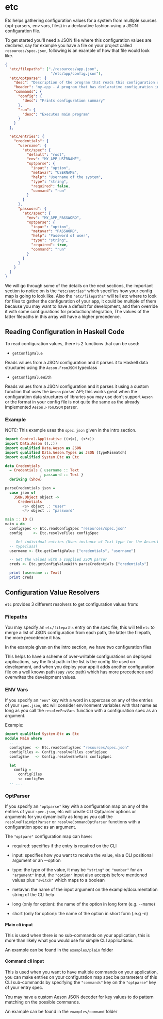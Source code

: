 # etc

Etc helps gathering configuration values for a system from multiple sources
(opt-parsers, env vars, files) in a declarative fashion using a JSON
configuration file.

To get started you'll need a JSON file where this configuration values are
declared, say for example you have a file on your project called
`resources/spec.json`, following is an example of how that file would look like.

```json
{
  "etc/filepaths": ["./resources/app.json",
                     "/etc/app/config.json"],
  "etc/optparse": {
    "desc": "Description of the program that reads this configuration spec",
    "header": "my-app - A program that has declarative configuration input",
    "commands": {
      "config": {
        "desc": "Prints configuration summary"
      },
      "run": {
        "desc": "Executes main program"
      }
    }
  },

  "etc/entries": {
    "credentials": {
      "username": {
        "etc/spec": {
          "default": "root",
          "env": "MY_APP_USERNAME",
          "optparse": {
            "input": "option",
            "metavar": "USERNAME",
            "help": "Username of the system",
            "type": "string",
            "required": false,
            "command": "run"
          }
        }
      },
      "password": {
        "etc/spec": {
          "env": "MY_APP_PASSWORD",
          "optparse": {
            "input": "option",
            "metavar": "PASSWORD",
            "help": "Password of user",
            "type": "string",
            "required": true,
            "command": "run"
          }
        }
      }
    }
  }
}
```

We will go through some of the details on the next sections, the important
section to notice on is the `"etc/entries"` which specifies how your config map
is going to look like. Also the `"etc/filepaths"` will tell etc where to look
for files to gather the configuration of your app, it could be multiple of them
because you may want to have a default for development, and then override it
with some configurations for production/integration, The values of the latter
filepaths in this array will have a higher precedence.

## Reading Configuration in Haskell Code

To read configuration values, there is 2 functions that can be used:

* `getConfigValue`

Reads values from a JSON configuration and it parses it
to Haskell data structures using the `Aeson.FromJSON` typeclass

* `getConfigValueWith`

Reads values from a JSON configuration and it parses it using a custom function
that uses the `Aeson` parser API; this works great when the configuration data
structures of libraries you may use don't support `Aeson` or the format in your
config file is not quite the same as the already implemented `Aeson.FromJSON`
parser.

### Example

NOTE: This example uses the `spec.json` given in the intro section.

```haskell
import Control.Applicative ((<$>), (<*>))
import Data.Aeson ((.:))
import qualified Data.Aeson as JSON
import qualified Data.Aeson.Types as JSON (typeMismatch)
import qualified System.Etc as Etc

data Credentials
  = Credentials { username :: Text
                , password :: Text }
  deriving (Show)

parseCredentials json =
  case json of
    JSON.Object object ->
      Credentials
        <$> object .: "user"
        <*> object .: "password"

main :: IO ()
main = do
  configSpec <- Etc.readConfigSpec "resources/spec.json"
  config     <- Etc.resolveFiles configSpec

  -- Get individual entries (Uses instance of Text type for the Aeson.FromJSON
  -- typeclass)
  username <- Etc.getConfigValue ["credentials", "username"]

  -- Get the values with a supplied JSON parser
  creds <- Etc.getConfigValueWith parseCredentials ["credentials"]

  print (username :: Text)
  print creds
```

## Configuration Value Resolvers

`etc` provides 3 different resolvers to get configuration values from:

### Filepaths

You may specify an `etc/filepaths` entry on the spec file, this will tell `etc`
to merge a list of JSON configuration from each path, the latter the filepath,
the more precedence it has.

In the example given on the intro section, we have two configuration files

This helps to have a scheme of over-writable configurations on deployed
applications, say the first path in the list is the config file used on
development, and when you deploy your app it adds another configuration file on
a well known path (say `/etc` path) which has more precedence and overwrites
the development values.

### ENV Vars

If you specify an `"env"` key with a word in uppercase on any of the entries
of your `spec.json`, etc will consider environment variables with that name as
long as you call the `resolveEnvVars` function with a configuration spec as an
argument.

Example:

```haskell
import qualified System.Etc as Etc
module Main where
  -- ...
  configSpec  <- Etc.readConfigSpec "resources/spec.json"
  configFiles <- Config.resolveFiles configSpec
  configEnv   <- Config.resolveEnvVars configSpec

  let
    config =
      configFiles
      <> configEnv
  -- ...
```

### OptParser

If you specify an `"optparse"` key with a configuration map on any of the
entries of your `spec.json`, etc will create CLI Optparser options or
arguments for you dynamically as long as you call the `resolvePlainOptParser` or
`resolveCommandOptParser` functions with a configuration spec as an argument.

The `"optpare"` configuration map can have:

- required: specifies if the entry is required on the CLI

- input: specifies how you want to receive the value, via a CLI positional
  argument or an --option

- type: the type of the value, it may be `"string"` or, `"number"` for an
  `"argument"` input, the `"option"` input also accepts before mentioned values
  plus `"switch"` which maps to a boolean

- metavar: the name of the input argument on the example/documentation string of
  the CLI help

- long (only for option): the name of the option in long form (e.g. --name)

- short (only for option): the name of the option in short form (.e.g -n)

#### Plain cli input

This is used when there is no sub-commands on your application, this is more
than likely what you would use for simple CLI applications.

An example can be found in the `examples/plain` folder

#### Command cli input

This is used when you want to have multiple commands on your application, you
can make entries on your configuration map spec be parameters of this CLI
sub-commands by specifying the `"commands"` key on the `"optparse"` key of your
entry spec.

You may have a custom Aeson JSON decoder for key values to do pattern matching
on the possible commands.

An example can be found in the `examples/command` folder
